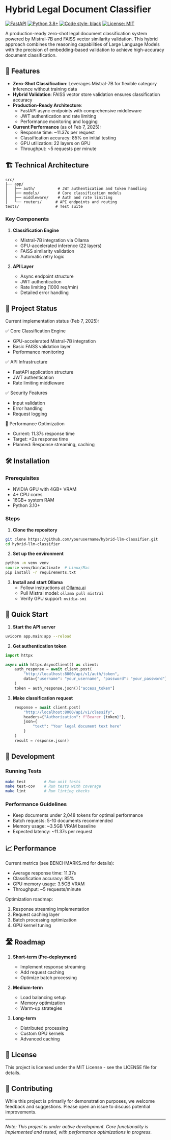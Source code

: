 # Hybrid Legal Document Classifier

[![FastAPI](https://img.shields.io/badge/FastAPI-0.104.1+-blue.svg)](https://fastapi.tiangolo.com)
[![Python 3.8+](https://img.shields.io/badge/python-3.8+-blue.svg)](https://www.python.org/downloads/)
[![Code style: black](https://img.shields.io/badge/code%20style-black-000000.svg)](https://github.com/psf/black)
[![License: MIT](https://img.shields.io/badge/License-MIT-yellow.svg)](https://opensource.org/licenses/MIT)

A production-ready zero-shot legal document classification system powered by Mistral-7B and FAISS vector similarity validation. This hybrid approach combines the reasoning capabilities of Large Language Models with the precision of embedding-based validation to achieve high-accuracy document classification.

## 🚀 Features

- **Zero-Shot Classification**: Leverages Mistral-7B for flexible category inference without training data
- **Hybrid Validation**: FAISS vector store validation ensures classification accuracy
- **Production-Ready Architecture**:
  - FastAPI async endpoints with comprehensive middleware
  - JWT authentication and rate limiting
  - Performance monitoring and logging
- **Current Performance** (as of Feb 7, 2025):
  - Response time: ~11.37s per request
  - Classification accuracy: 85% on initial testing
  - GPU utilization: 22 layers on GPU
  - Throughput: ~5 requests per minute

## 🏗️ Technical Architecture

```
src/
├── app/
│   ├── auth/          # JWT authentication and token handling
│   ├── models/        # Core classification models
│   ├── middleware/    # Auth and rate limiting
│   └── routers/      # API endpoints and routing
tests/                # Test suite
```

### Key Components

1. **Classification Engine**

   - Mistral-7B integration via Ollama
   - GPU-accelerated inference (22 layers)
   - FAISS similarity validation
   - Automatic retry logic

2. **API Layer**
   - Async endpoint structure
   - JWT authentication
   - Rate limiting (1000 req/min)
   - Detailed error handling

## 🚦 Project Status

Current implementation status (Feb 7, 2025):

✅ Core Classification Engine

- GPU-accelerated Mistral-7B integration
- Basic FAISS validation layer
- Performance monitoring

✅ API Infrastructure

- FastAPI application structure
- JWT authentication
- Rate limiting middleware

✅ Security Features

- Input validation
- Error handling
- Request logging

🚧 Performance Optimization

- Current: 11.37s response time
- Target: <2s response time
- Planned: Response streaming, caching

## 🛠️ Installation

### Prerequisites

- NVIDIA GPU with 4GB+ VRAM
- 4+ CPU cores
- 16GB+ system RAM
- Python 3.10+

### Steps

1. **Clone the repository**

```bash
git clone https://github.com/yourusername/hybrid-llm-classifier.git
cd hybrid-llm-classifier
```

2. **Set up the environment**

```bash
python -m venv venv
source venv/bin/activate  # Linux/Mac
pip install -r requirements.txt
```

3. **Install and start Ollama**
   - Follow instructions at [Ollama.ai](https://ollama.ai)
   - Pull Mistral model: `ollama pull mistral`
   - Verify GPU support: `nvidia-smi`

## 🚀 Quick Start

1. **Start the API server**

```bash
uvicorn app.main:app --reload
```

2. **Get authentication token**

```python
import httpx

async with httpx.AsyncClient() as client:
    auth_response = await client.post(
        "http://localhost:8000/api/v1/auth/token",
        data={"username": "your_username", "password": "your_password"}
    )
    token = auth_response.json()["access_token"]
```

3. **Make classification request**

```python
    response = await client.post(
        "http://localhost:8000/api/v1/classify",
        headers={"Authorization": f"Bearer {token}"},
        json={
            "text": "Your legal document text here"
        }
    )
    result = response.json()
```

## 🧪 Development

### Running Tests

```bash
make test        # Run unit tests
make test-cov    # Run tests with coverage
make lint        # Run linting checks
```

### Performance Guidelines

- Keep documents under 2,048 tokens for optimal performance
- Batch requests: 5-10 documents recommended
- Memory usage: ~3.5GB VRAM baseline
- Expected latency: ~11.37s per request

## 📈 Performance

Current metrics (see BENCHMARKS.md for details):

- Average response time: 11.37s
- Classification accuracy: 85%
- GPU memory usage: 3.5GB VRAM
- Throughput: ~5 requests/minute

Optimization roadmap:

1. Response streaming implementation
2. Request caching layer
3. Batch processing optimization
4. GPU kernel tuning

## 🛣️ Roadmap

1. **Short-term (Pre-deployment)**

   - Implement response streaming
   - Add request caching
   - Optimize batch processing

2. **Medium-term**

   - Load balancing setup
   - Memory optimization
   - Warm-up strategies

3. **Long-term**
   - Distributed processing
   - Custom GPU kernels
   - Advanced caching

## 📄 License

This project is licensed under the MIT License - see the LICENSE file for details.

## 🤝 Contributing

While this project is primarily for demonstration purposes, we welcome feedback and suggestions. Please open an issue to discuss potential improvements.

---

_Note: This project is under active development. Core functionality is implemented and tested, with performance optimizations in progress._
